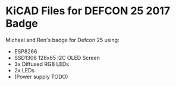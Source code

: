 # KiCAD Files for DEFCON 25 2017 Badge

Michael and Ren's badge for Defcon 25 using:
- ESP8266
- SSD1306 128x65 I2C OLED Screen
- 3x Diffused RGB LEDs
- 2x LEDs
- (Power supply TODO)
